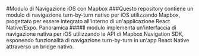 #Modulo di Navigazione iOS con Mapbox
###Questo repository contiene un modulo di navigazione turn-by-turn nativo per iOS utilizzando Mapbox, progettato per essere integrato all'interno di un'applicazione React Native/Expo.
Panoramica
####Il modulo implementa un'interfaccia di navigazione nativa per iOS utilizzando le API di Mapbox Navigation SDK, esponendo funzionalità di navigazione turn-by-turn in un'app React Native attraverso un bridge nativo.
